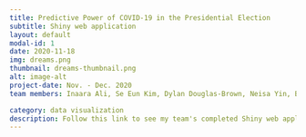 ```yaml
---
title: Predictive Power of COVID-19 in the Presidential Election 
subtitle: Shiny web application 
layout: default
modal-id: 1
date: 2020-11-18
img: dreams.png
thumbnail: dreams-thumbnail.png
alt: image-alt
project-date: Nov. - Dec. 2020
team members: Inaara Ali, Se Eun Kim, Dylan Douglas-Brown, Neisa Yin, Bo Lee

category: data visualization 
description: Follow this link to see my team's completed Shiny web application: https://seeunkim.shinyapps.io/finalshiny/  
---
```

